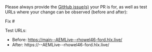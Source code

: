 Please always provide the [GitHub issue(s)](../issues) your PR is for, as well as test URLs where your change can be observed (before and after):

Fix #<gh-issue-id>

Test URLs:
- Before: https://main--AEMLive--rhowel46-ford.hlx.live/
- After: https://<branch>--AEMLive--rhowel46-ford.hlx.live/
